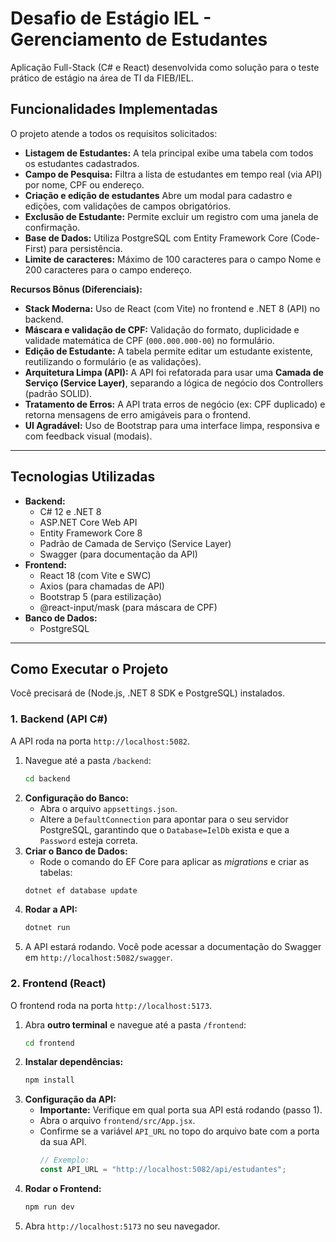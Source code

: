 # Desafio de Estágio IEL - Gerenciamento de Estudantes

Aplicação Full-Stack (C# e React) desenvolvida como solução para o teste prático de estágio na área de TI da FIEB/IEL.

## Funcionalidades Implementadas

O projeto atende a todos os requisitos solicitados:

-   **Listagem de Estudantes:** A tela principal exibe uma tabela com todos os estudantes cadastrados.
-   **Campo de Pesquisa:** Filtra a lista de estudantes em tempo real (via API) por nome, CPF ou endereço.
-   **Criação e edição de estudantes** Abre um modal para cadastro e edições, com validações de campos obrigatórios.
-   **Exclusão de Estudante:** Permite excluir um registro com uma janela de confirmação.
-   **Base de Dados:** Utiliza PostgreSQL com Entity Framework Core (Code-First) para persistência.
-   **Limite de caracteres:** Máximo de 100 caracteres para o campo Nome e 200 caracteres para o campo endereço.

**Recursos Bônus (Diferenciais):**
-   **Stack Moderna:** Uso de React (com Vite) no frontend e .NET 8 (API) no backend.
-   **Máscara e validação de CPF:** Validação do formato, duplicidade e validade matemática de CPF (`000.000.000-00`) no formulário.
-   **Edição de Estudante:** A tabela permite editar um estudante existente, reutilizando o formulário (e as validações).
-   **Arquitetura Limpa (API):** A API foi refatorada para usar uma **Camada de Serviço (Service Layer)**, separando a lógica de negócio dos Controllers (padrão SOLID).
-   **Tratamento de Erros:** A API trata erros de negócio (ex: CPF duplicado) e retorna mensagens de erro amigáveis para o frontend.
-   **UI Agradável:** Uso de Bootstrap para uma interface limpa, responsiva e com feedback visual (modais).

---

## Tecnologias Utilizadas

-   **Backend:**
    -   C# 12 e .NET 8
    -   ASP.NET Core Web API
    -   Entity Framework Core 8
    -   Padrão de Camada de Serviço (Service Layer)
    -   Swagger (para documentação da API)
-   **Frontend:**
    -   React 18 (com Vite e SWC)
    -   Axios (para chamadas de API)
    -   Bootstrap 5 (para estilização)
    -   @react-input/mask (para máscara de CPF)
-   **Banco de Dados:**
    -   PostgreSQL

---

## Como Executar o Projeto

Você precisará de (Node.js, .NET 8 SDK e PostgreSQL) instalados.

### 1. Backend (API C#)

A API roda na porta `http://localhost:5082`.

1.  Navegue até a pasta `/backend`:
    ```bash
    cd backend
    ```
2.  **Configuração do Banco:**
    -   Abra o arquivo `appsettings.json`.
    -   Altere a `DefaultConnection` para apontar para o seu servidor PostgreSQL, garantindo que o `Database=IelDb` exista e que a `Password` esteja correta.
3.  **Criar o Banco de Dados:**
    -   Rode o comando do EF Core para aplicar as *migrations* e criar as tabelas:
    ```bash
    dotnet ef database update
    ```
4.  **Rodar a API:**
    ```bash
    dotnet run
    ```
5.  A API estará rodando. Você pode acessar a documentação do Swagger em `http://localhost:5082/swagger`.

### 2. Frontend (React)

O frontend roda na porta `http://localhost:5173`.

1.  Abra **outro terminal** e navegue até a pasta `/frontend`:
    ```bash
    cd frontend
    ```
2.  **Instalar dependências:**
    ```bash
    npm install
    ```
3.  **Configuração da API:**
    -   **Importante:** Verifique em qual porta sua API está rodando (passo 1).
    -   Abra o arquivo `frontend/src/App.jsx`.
    -   Confirme se a variável `API_URL` no topo do arquivo bate com a porta da sua API.
        ```javascript
        // Exemplo:
        const API_URL = "http://localhost:5082/api/estudantes";
        ```
4.  **Rodar o Frontend:**
    ```bash
    npm run dev
    ```
5.  Abra `http://localhost:5173` no seu navegador.